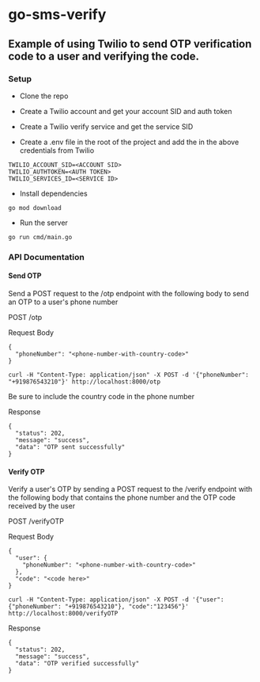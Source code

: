 # go-sms-verify

## Example of using Twilio to send OTP verification code to a user and verifying the code.

### Setup
- Clone the repo

- Create a Twilio account and get your account SID and auth token

- Create a Twilio verify service and get the service SID

- Create a .env file in the root of the project and add the in the above credentials from Twilio
```
TWILIO_ACCOUNT_SID=<ACCOUNT SID>
TWILIO_AUTHTOKEN=<AUTH TOKEN>
TWILIO_SERVICES_ID=<SERVICE ID>
```
- Install dependencies
```
go mod download
```
- Run the server
```
go run cmd/main.go
```
### API Documentation
#### Send OTP
Send a POST request to the /otp endpoint with the following body to send an OTP to a user's phone number

POST /otp

Request Body
```
{
  "phoneNumber": "<phone-number-with-country-code>"
}
```
```
curl -H "Content-Type: application/json" -X POST -d '{"phoneNumber": "+919876543210"}' http://localhost:8000/otp
```
Be sure to include the country code in the phone number

Response
```
{
  "status": 202,
  "message": "success",
  "data": "OTP sent successfully"
}
```
#### Verify OTP
Verify a user's OTP by sending a POST request to the /verify endpoint with the following body that contains the phone number and the OTP code received by the user

POST /verifyOTP

Request Body
```
{
  "user": {
    "phoneNumber": "<phone-number-with-country-code>"
  },
  "code": "<code here>"
}
```
```
curl -H "Content-Type: application/json" -X POST -d '{"user": {"phoneNumber": "+919876543210"}, "code":"123456"}' http://localhost:8000/verifyOTP
```
Response
```
{
  "status": 202,
  "message": "success",
  "data": "OTP verified successfully"
}
```
